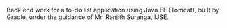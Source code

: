 Back end work for a to-do list application using Java EE (Tomcat), built by Gradle, under the guidance of Mr. Ranjith Suranga, IJSE.
